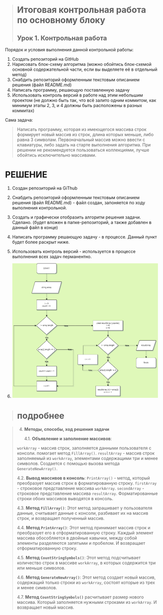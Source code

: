 > # Итоговая контрольная работа по основному блоку
> ## Урок 1. Контрольная работа

Порядок и условия выполнения данной контрольной работы:

1. Создать репозиторий на GitHub
2. Нарисовать блок-схему алгоритма (можно обойтись блок-схемой основной содержательной части, если вы выделяете её в отдельный метод)
3. Снабдить репозиторий оформленным текстовым описанием решения (файл README.md)
4. Написать программу, решающую поставленную задачу
5. Использовать контроль версий в работе над этим небольшим проектом (не должно быть так, что всё залито одним коммитом, как минимум этапы 2, 3, и 4 должны быть расположены в разных коммитах)

Сама задача:
> Написать программу, которая из имеющегося массива строк  формирует новый массив из строк, длина которых меньше, либо равна 3 символам. Первоначальный массив можно ввести с  клавиатуры, либо задать на старте выполнения алгоритма. При  решении не рекомендуется пользоваться коллекциями, лучше  обойтись исключительно массивами.

# РЕШЕНИЕ

1. Создан репозиторий на GiThub
2. Снабдить репозиторий оформленным текстовым описанием решения (файл README.md) - файл создан, запоняется по ходу выполнения контрольной.
3. Создать и графически отобразить алгоритм решения задачи. Сделано. (будет вложен в папке-репозиторий, а также добавлен в данный файл в конце)
4. Написать программу решающую задачу - в процессе. Данный пункт будет более раскрыт ниже.
5. Использовать контроль версий - используется в процессе выполнения всех задач перманентно.


3. ![блок-схема](https://github.com/KitBaikala/final_control_1-GB/blob/master/final_control_1-GB/Аллгоритм.png)
 


   
> # подробнее

> 4. **Методы, способы, ход решения задачи**
>    
>    4.1. **Объявление и заполнение массивов**:
>   
>`workArray` - массив строк,  заполняется данными пользователя с консоли. помогает метод `FillArray()`.
`resultArray` - массив строк заполняемый из `workArray`, элементами содержащими три и менее символов. Создается с помощью вызова метода `GenerateNewArray()`.
>   
> 4.2. **Вывод массивов в консоль**:
`PrintArray()` - метод, который преобразует массив строк в форматированную строку.
`firstArray` - строковое представление массива `workArray`.
`secondArray` - строковое представление массива `resultArray`.
Форматированные строки обоих массивов выводятся в консоль.
>
> 4.3. **Метод `FillArray()`**:
Этот метод запрашивает у пользователя данные, считывает данные с консоли, разбивает их на массив строк, и возвращает полученный массив.
>
> 4.4. **Метод `PrintArray()`**:
Этот метод принимает массив строк и преобразует его в отформатированную строку. Каждый элемент массива обособляется в двойные кавычки, между собой элементы разделяются запятыми и пробелом. И возвращает отформатированную строку.
>
> 4.5. **Метод `CountStringSymbols()`**:
Этот метод подсчитывает количество строк в массиве `workArray`, в которых содержится три или меньше символов.
>
> 4.6. **Метод `GenerateNewArray()`**:
Этот метод создает новый массив, содержащий только строки из `workArray`, состоят которые из трех и менее символов.
>
> 4.7. **Метод `CountStringSymbols()`** расчитывает размер нового массива.
Который заполняется нужными строками из `workArray`.
И возвращает новый массив.

